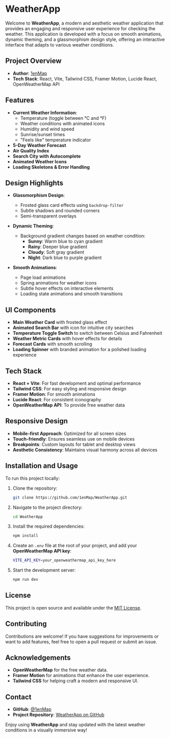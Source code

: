 # WeatherApp

Welcome to **WeatherApp**, a modern and aesthetic weather application that provides an engaging and responsive user experience for checking the weather. This application is developed with a focus on smooth animations, dynamic theming, and a glassmorphism design style, offering an interactive interface that adapts to various weather conditions.

## Project Overview

- **Author**: [1enMap](https://github.com/1enMap)
- **Tech Stack**: React, Vite, Tailwind CSS, Framer Motion, Lucide React, OpenWeatherMap API

## Features

- **Current Weather Information**:
  - Temperature (toggle between °C and °F)
  - Weather conditions with animated icons
  - Humidity and wind speed
  - Sunrise/sunset times
  - "Feels like" temperature indicator
- **5-Day Weather Forecast**
- **Air Quality Index**
- **Search City with Autocomplete**
- **Animated Weather Icons**
- **Loading Skeletons & Error Handling**

## Design Highlights

- **Glassmorphism Design**:

  - Frosted glass card effects using `backdrop-filter`
  - Subtle shadows and rounded corners
  - Semi-transparent overlays

- **Dynamic Theming**:

  - Background gradient changes based on weather condition:
    - **Sunny**: Warm blue to cyan gradient
    - **Rainy**: Deeper blue gradient
    - **Cloudy**: Soft gray gradient
    - **Night**: Dark blue to purple gradient

- **Smooth Animations**:

  - Page load animations
  - Spring animations for weather icons
  - Subtle hover effects on interactive elements
  - Loading state animations and smooth transitions

## UI Components

- **Main Weather Card** with frosted glass effect
- **Animated Search Bar** with icon for intuitive city searches
- **Temperature Toggle Switch** to switch between Celsius and Fahrenheit
- **Weather Metric Cards** with hover effects for details
- **Forecast Cards** with smooth scrolling
- **Loading Spinner** with branded animation for a polished loading experience

## Tech Stack

- **React + Vite**: For fast development and optimal performance
- **Tailwind CSS**: For easy styling and responsive design
- **Framer Motion**: For smooth animations
- **Lucide React**: For consistent iconography
- **OpenWeatherMap API**: To provide free weather data

## Responsive Design

- **Mobile-first Approach**: Optimized for all screen sizes
- **Touch-friendly**: Ensures seamless use on mobile devices
- **Breakpoints**: Custom layouts for tablet and desktop views
- **Aesthetic Consistency**: Maintains visual harmony across all devices

## Installation and Usage

To run this project locally:

1. Clone the repository:
   ```bash
   git clone https://github.com/1enMap/WeatherApp.git
   ```
2. Navigate to the project directory:
   ```bash
   cd WeatherApp
   ```
3. Install the required dependencies:
   ```bash
   npm install
   ```
4. Create an `.env` file at the root of your project, and add your **OpenWeatherMap API key**:
   ```bash
   VITE_API_KEY=your_openweathermap_api_key_here
   ```
5. Start the development server:
   ```bash
   npm run dev
   ```

## License

This project is open source and available under the [MIT License](LICENSE).

## Contributing

Contributions are welcome! If you have suggestions for improvements or want to add features, feel free to open a pull request or submit an issue.

## Acknowledgements

- **OpenWeatherMap** for the free weather data.
- **Framer Motion** for animations that enhance the user experience.
- **Tailwind CSS** for helping craft a modern and responsive UI.

## Contact

- **GitHub**: [@1enMap](https://github.com/1enMap)
- **Project Repository**: [WeatherApp on GitHub](https://github.com/1enMap/WeatherApp)

Enjoy using **WeatherApp** and stay updated with the latest weather conditions in a visually immersive way!

